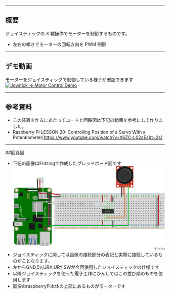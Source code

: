 

---

## 概要
ジョイスティックの X 軸操作でモーターを制御するものです。  
- 左右の傾きでモーターの回転方向を PWM 制御 
---

## デモ動画
モーターをジョイスティックで制御している様子が確認できます
[![Joystick → Motor Control Demo](https://img.youtube.com/vi/7BHZJv9Ya_I/0.jpg)](https://www.youtube.com/watch?v=7BHZJv9Ya_I)

---
## 参考資料
- この装置を作るにあたってコードと回路図は下記の動画を参考にして作りました。
- Raspberry Pi LESSON 20: Controlling Position of a Servo With a Potentiometer[https://www.youtube.com/watch?v=X6ZC-L02aEs&t=2s]

---

##回路図
- 下記の画像はFritzingで作成したブレッドボード図です
![モーター回路図](motor.png)
- ジョイスティックに関しては画像の接続部分の表記と実際に接続しているものがことなります。 
- 左からGND,5v,URX,URY,SWが今回使用したジョイスティックの仕様です
- 以降ジョイスティックを使った電子工作にかんしてはこの並び順のものを使用します
- 画像のraspberryPi本体の上部にあるものがモーターです
